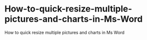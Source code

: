 # How-to-quick-resize-multiple-pictures-and-charts-in-Ms-Word
How to quick resize multiple pictures and charts in Ms Word

